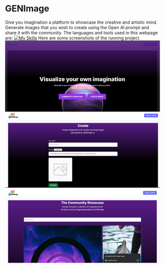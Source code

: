 # GENImage
Give you imagination a platform to showcase the creative and artistic mind. Generate images that you wish to create using the Open AI prompt and share it with the community.
The languages and tools used in this webpage are:
[![My Skills](https://skillicons.dev/icons?i=js,html,css,react,openai,mongodb,cloudinary)](https://skillicons.dev)
Here are some screenshots of the running project.
![Project Screenshot](client/vite-project/src/assets/readme1.jpg)
![Project Screenshot](client/vite-project/src/assets/readme2.jpg)
![Project Screenshot](client/vite-project/src/assets/readme3.jpg)
